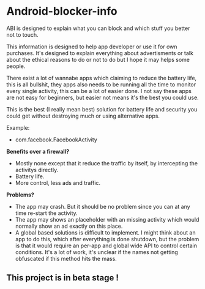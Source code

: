 # Android-blocker-info
ABI is designed to explain what you can block and which stuff you better not to touch.


This information is designed to help app developer or use it for own purchases. It's designed to explain everything about advertisments or talk about the ethical reasons to do or not to do but I hope it may helps some people. 

There exist a lot of wannabe apps which claiming to reduce the battery life, this is all bullshit, they apps also needs to be running all the time to monitor every single activity, this can be a lot of easier done. I not say these apps are not easy for beginners, but easier not means it's the best you could use.

This is the best (I really mean best) solution for battery life and security you could get without destroying much or using alternative apps.

Example:
* com.facebook.FacebookActivity


**Benefits over a firewall?**
* Mostly none except that it reduce the traffic by itself, by intercepting the activitys directly.
* Battery life.
* More control, less ads and traffic.


**Problems?**
* The app may crash. But it should be no problem since you can at any time re-start the activity.
* The app may shows an placeholder with an missing activity which would normally show an ad exactly on this place.
* A global based solutions is difficult to implement. I might think about an app to do this, which after everything is done shutdown, but the problem is that it would require an per-app and global wide API to control certain conditions. It's a lot of work, it's unclear if the names not getting obfuscated if this method hits the mass.



## This project is in beta stage ! 
